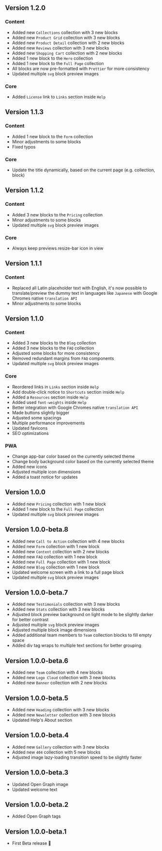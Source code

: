 Version 1.2.0
---

### Content
* Added new `Collections` collection with 3 new blocks
* Added new `Product Grid` collection with 3 new blocks
* Added new `Product Detail` collection with 2 new blocks
* Added new `Reviews` collection with 3 new blocks
* Added new `Shopping Cart` collection with 2 new blocks
* Added 1 new block to the `Hero` collection
* Added 1 new block to the `Full Page` collection
* All blocks are now pre-formatted with `Prettier` for more consistency
* Updated multiple `svg` block preview images

### Core
* Added `License` link to `Links` section inside `Help`

Version 1.1.3
---

### Content
* Added 1 new block to the `Form` collection
* Minor adjustments to some blocks
* Fixed typos

### Core
* Update the title dynamically, based on the current page (e.g. collection, block)

Version 1.1.2
---

### Content
* Added 3 new blocks to the `Pricing` collection
* Minor adjustments to some blocks
* Updated multiple `svg` block preview images

### Core
* Always keep previews resize-bar icon in view

Version 1.1.1
---

### Content
* Replaced all Latin placeholder text with English, it's now possible to translate/preview the dummy text in languages like `Japanese` with Google Chromes native `translation API`
* Minor adjustments to some blocks

Version 1.1.0
---

### Content
* Added 3 new blocks to the `Blog` collection
* Added 3 new blocks to the `FAQ` collection
* Adjusted some blocks for more consistency
* Removed redundant margins from `FAQ` components
* Updated multiple `svg` block preview images

### Core
* Reordered links in `Links` section inside `Help`
* Add double-click notice to `Shortcuts` section inside `Help`
* Added a `Resources` section inside `Help`
* Added used `font-weights` inside `Help`
* Better integration with Google Chromes native `translation API`
* Made buttons slightly bigger
* Adjusted some spacings
* Multiple performance improvements
* Updated favicons
* SEO optimizations

### PWA
* Change app-bar color based on the currently selected theme
* Change body background color based on the currently selected theme
* Added new icons
* Adjusted multiple icon dimensions
* Added a toast notice for updates

Version 1.0.0
---

* Added new `Pricing` collection with 1 new block
* Added 1 new block to the `Full Page` collection
* Updated multiple `svg` block preview images

Version 1.0.0-beta.8
---

* Added new `Call to Action` collection with 4 new blocks
* Added new `Form` collection with 1 new block
* Added new `Content` collection with 2 new blocks
* Added new `FAQ` collection with 1 new block
* Added new `Full Page` collection with 1 new block
* Added new `Blog` collection with 1 new block
* Updated welcome screen with a link to a full page block
* Updated multiple `svg` block preview images

Version 1.0.0-beta.7
---

* Added new `Testimonials` collection with 3 new blocks
* Added new `Stats` collection with 3 new blocks
* Adjusted block preview background on light mode to be slightly darker for better contrast
* Adjusted multiple `svg` block preview images
* Adjusted multiple block image dimensions
* Added additional team members to `Team` collection blocks to fill empty space
* Added div tag wraps to multiple text sections for better grouping

Version 1.0.0-beta.6
---

* Added new `Team` collection with 4 new blocks
* Added new `Logo Cloud` collection with 3 new blocks
* Added new `Banner` collection with 2 new blocks

Version 1.0.0-beta.5
---

* Added new `Heading` collection with 3 new blocks
* Added new `Newsletter` collection with 3 new blocks
* Updated Help's About section

Version 1.0.0-beta.4
---

* Added new `Gallery` collection with 3 new blocks
* Added new `404` collection with 5 new blocks
* Adjusted image lazy-loading transition speed to be slightly faster

Version 1.0.0-beta.3
---

* Updated Open Graph image
* Updated welcome text

Version 1.0.0-beta.2
---

* Added Open Graph tags

Version 1.0.0-beta.1
---

* First Beta release 🎉
